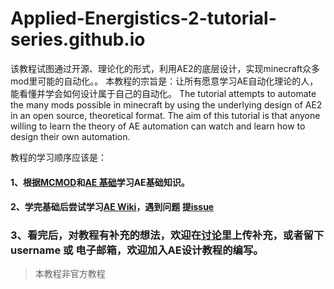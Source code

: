 # Applied-Energistics-2-tutorial-series.github.io
该教程试图通过开源、理论化的形式，利用AE2的底层设计，实现minecraft众多mod里可能的自动化。。 本教程的宗旨是：让所有愿意学习AE自动化理论的人，能看懂并学会如何设计属于自己的自动化。
The tutorial attempts to automate the many mods possible in minecraft by using the underlying design of AE2 in an open source, theoretical format. The aim of this tutorial is that anyone willing to learn the theory of AE automation can watch and learn how to design their own automation.

教程的学习顺序应该是：
#### 1、根据[MCMOD](https://www.mcmod.cn/class/260.html)和[AE 基础](AE2%20Basic%20Wiki.md)学习AE基础知识。
#### 2、学完基础后尝试学习[AE Wiki](AE2-Wiki.md#ae2-wiki-%E7%9B%AE%E5%BD%95)，遇到问题 提[issue](https://github.com/Applied-Energistics-2-tutorial-series/Applied-Energistics-2-tutorial-series.github.io/issues/new)
### 3、看完后，对教程有补充的想法，欢迎在[讨论](https://github.com/Applied-Energistics-2-tutorial-series/Applied-Energistics-2-tutorial-series.github.io/discussions/new?category=show-and-tell)里上传补充，或者留下username 或 电子邮箱，欢迎加入AE设计教程的编写。

>本教程非官方教程
